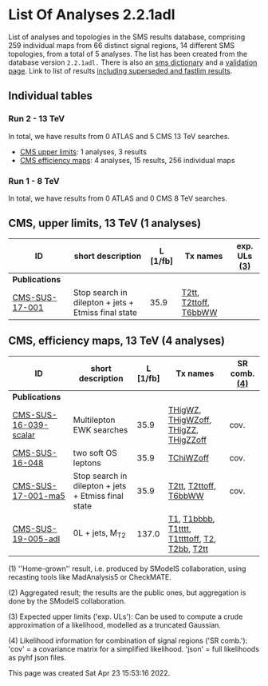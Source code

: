 # List Of Analyses 2.2.1adl 
List of analyses and topologies in the SMS results database, comprising 259 individual maps from 66 distinct signal regions, 14 different SMS topologies, from a total of 5 analyses.
The list has been created from the database version `2.2.1adl.`
There is also an  [sms dictionary](SmsDictionary221adl) and a [validation page](Validation221adl).
Link to list of results [including superseded and fastlim results](ListOfAnalyses221adlWithSuperseded).

## Individual tables

### Run 2 - 13 TeV
In total, we have results from 0 ATLAS and 5 CMS 13 TeV searches.
 * [CMS upper limits](#CMSupperlimits13): 1 analyses, 3 results
 * [CMS efficiency maps](#CMSefficiencymaps13): 4 analyses, 15 results, 256 individual maps

### Run 1 - 8 TeV
In total, we have results from 0 ATLAS and 0 CMS 8 TeV searches.

<a name="CMSupperlimits13"></a>
## CMS, upper limits, 13 TeV (1 analyses)

| **ID** | **short description** | **L [1/fb]** | **Tx names** | **exp. ULs [(3)](#A3)** |
|--------|-----------------------|--------------|--------------|-------------------------|
| **Publications** | | | | |
| [CMS-SUS-17-001](http://cms-results.web.cern.ch/cms-results/public-results/publications/SUS-17-001/index.html)<a name="CMS-SUS-17-001-eff"></a> | Stop search in dilepton + jets + Etmiss final state | 35.9 | [T2tt](SmsDictionary221adl#T2tt), [T2ttoff](SmsDictionary221adl#T2ttoff), [T6bbWW](SmsDictionary221adl#T6bbWW) |  |

<a name="CMSefficiencymaps13"></a>
## CMS, efficiency maps, 13 TeV (4 analyses)

| **ID** | **short description** | **L [1/fb]** | **Tx names** | **SR comb. [(4)](#A4)** |
|--------|-----------------------|--------------|--------------|-------------------------|
| **Publications** | | | | |
| [CMS-SUS-16-039-scalar](http://cms-results.web.cern.ch/cms-results/public-results/publications/SUS-16-039/index.html)<a name="CMS-SUS-16-039-scalar-eff"></a> | Multilepton EWK searches | 35.9 | [THigWZ](SmsDictionary221adl#THigWZ), [THigWZoff](SmsDictionary221adl#THigWZoff), [THigZZ](SmsDictionary221adl#THigZZ), [THigZZoff](SmsDictionary221adl#THigZZoff) | cov. |
| [CMS-SUS-16-048](http://cms-results.web.cern.ch/cms-results/public-results/publications/SUS-16-048/index.html)<a name="CMS-SUS-16-048-agg"></a> | two soft OS leptons | 35.9 | [TChiWZoff](SmsDictionary221adl#TChiWZoff) | cov. |
| [CMS-SUS-17-001-ma5](http://cms-results.web.cern.ch/cms-results/public-results/publications/SUS-17-001/index.html)<a name="CMS-SUS-17-001-ma5"></a> | Stop search in dilepton + jets + Etmiss final state | 35.9 | [T2tt](SmsDictionary221adl#T2tt), [T2ttoff](SmsDictionary221adl#T2ttoff), [T6bbWW](SmsDictionary221adl#T6bbWW) | cov. |
| [CMS-SUS-19-005-adl](http://cms-results.web.cern.ch/cms-results/public-results/publications/SUS-19-005/index.html)<a name="CMS-SUS-19-005-adl-eff"></a> | 0L + jets, M<sub>T2</sub> | 137.0 | [T1](SmsDictionary221adl#T1), [T1bbbb](SmsDictionary221adl#T1bbbb), [T1tttt](SmsDictionary221adl#T1tttt), [T1ttttoff](SmsDictionary221adl#T1ttttoff), [T2](SmsDictionary221adl#T2), [T2bb](SmsDictionary221adl#T2bb), [T2tt](SmsDictionary221adl#T2tt) |  |


<a name='A1'>(1)</a> ''Home-grown'' result, i.e. produced by SModelS collaboration, using recasting tools like MadAnalysis5 or CheckMATE.

<a name='A2'>(2)</a> Aggregated result; the results are the public ones, but aggregation is done by the SModelS collaboration.

<a name='A3'>(3)</a> Expected upper limits ('exp. ULs'): Can be used to compute a crude approximation of a likelihood, modelled as a truncated Gaussian.

<a name='A4'>(4)</a> Likelihood information for combination of signal regions ('SR comb.'): 'cov' = a covariance matrix for a simplified likelihood. 'json' = full likelihoods as pyhf json files.

This page was created Sat Apr 23 15:53:16 2022.
